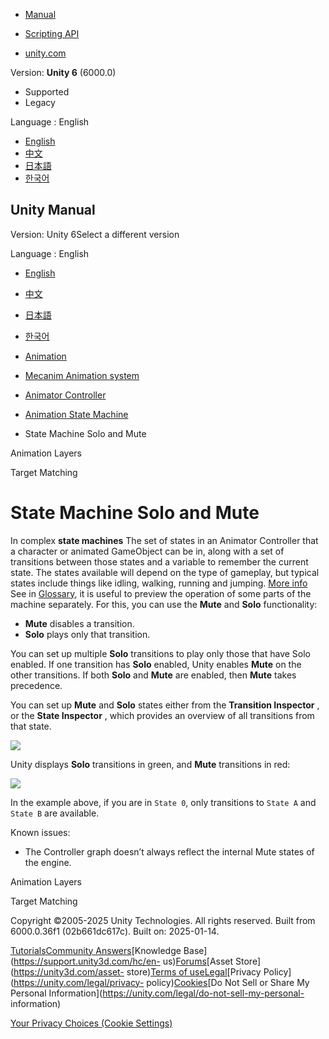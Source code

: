 [](https://docs.unity3d.com)

  * [Manual](../Manual/index.html)
  * [Scripting API](../ScriptReference/index.html)

  * [unity.com](https://unity.com/)

Version: **Unity 6** (6000.0)

  * Supported
  * Legacy

Language : English

  * [English](/Manual/AnimationSoloMute.html)
  * [中文](/cn/current/Manual/AnimationSoloMute.html)
  * [日本語](/ja/current/Manual/AnimationSoloMute.html)
  * [한국어](/kr/current/Manual/AnimationSoloMute.html)

[](https://docs.unity3d.com)

## Unity Manual

Version: Unity 6Select a different version

Language : English

  * [English](/Manual/AnimationSoloMute.html)
  * [中文](/cn/current/Manual/AnimationSoloMute.html)
  * [日本語](/ja/current/Manual/AnimationSoloMute.html)
  * [한국어](/kr/current/Manual/AnimationSoloMute.html)

  * [Animation](AnimationSection.html)
  * [Mecanim Animation system](AnimationOverview.html)
  * [Animator Controller](class-AnimatorController.html)
  * [Animation State Machine](AnimationStateMachines.html)
  * State Machine Solo and Mute

[](AnimationLayers.html)

Animation Layers

[](TargetMatching.html)

Target Matching

# State Machine Solo and Mute

In complex **state machines** The set of states in an Animator Controller that
a character or animated GameObject can be in, along with a set of transitions
between those states and a variable to remember the current state. The states
available will depend on the type of gameplay, but typical states include
things like idling, walking, running and jumping. [More
info](StateMachineBasics.html)  
See in [Glossary](Glossary.html#StateMachine), it is useful to preview the
operation of some parts of the machine separately. For this, you can use the
**Mute** and **Solo** functionality:

  * **Mute** disables a transition.
  * **Solo** plays only that transition.

You can set up multiple **Solo** transitions to play only those that have Solo
enabled. If one transition has **Solo** enabled, Unity enables **Mute** on the
other transitions. If both **Solo** and **Mute** are enabled, then **Mute**
takes precedence.

You can set up **Mute** and **Solo** states either from the **Transition
Inspector** , or the **State Inspector** , which provides an overview of all
transitions from that state.

![](../uploads/Main/MecanimSoloMuteInspector.png)

Unity displays **Solo** transitions in green, and **Mute** transitions in red:

![](../uploads/Main/MecanimSoloMuteGraph.png)

In the example above, if you are in `State 0`, only transitions to `State A`
and `State B` are available.

Known issues:

  * The Controller graph doesn’t always reflect the internal Mute states of the engine.

[](AnimationLayers.html)

Animation Layers

[](TargetMatching.html)

Target Matching

Copyright ©2005-2025 Unity Technologies. All rights reserved. Built from
6000.0.36f1 (02b661dc617c). Built on: 2025-01-14.

[Tutorials](https://learn.unity.com/)[Community
Answers](https://answers.unity3d.com)[Knowledge
Base](https://support.unity3d.com/hc/en-
us)[Forums](https://forum.unity3d.com)[Asset Store](https://unity3d.com/asset-
store)[Terms of
use](https://docs.unity3d.com/Manual/TermsOfUse.html)[Legal](https://unity.com/legal)[Privacy
Policy](https://unity.com/legal/privacy-
policy)[Cookies](https://unity.com/legal/cookie-policy)[Do Not Sell or Share
My Personal Information](https://unity.com/legal/do-not-sell-my-personal-
information)

[Your Privacy Choices (Cookie Settings)](javascript:void\(0\);)

